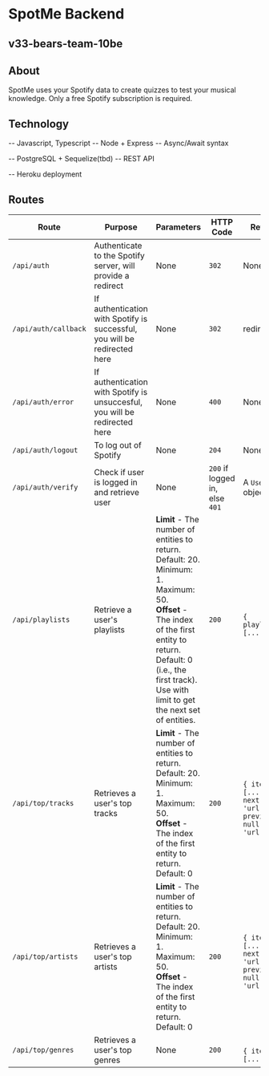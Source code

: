 # SpotMe Backend

## v33-bears-team-10be

## About

SpotMe uses your Spotify data to create quizzes to test your musical knowledge. Only a free Spotify subscription is required.

## Technology

-- Javascript, Typescript
-- Node + Express
-- Async/Await syntax

-- PostgreSQL + Sequelize(tbd)
-- REST API

-- Heroku deployment

## Routes

| Route | Purpose | Parameters | HTTP Code | Return |
|-------|---------|------------|--------|------|
|`/api/auth`| Authenticate to the Spotify server, will provide a redirect | None | `302`| None
|`/api/auth/callback`| If authentication with Spotify is successful, you will be redirected here | None| `302` | redirect |
|`/api/auth/error`| If authentication with Spotify is unsuccesful, you will be redirected here | None | `400` | None|
|`/api/auth/logout`| To log out of Spotify | None| `204`| None |
|`/api/auth/verify`| Check if user is logged in and retrieve user | None | `200` if logged in, else `401` | A `User` object 
|`/api/playlists` | Retrieve a user's playlists | **Limit** - The number of entities to return. Default: 20. Minimum: 1. Maximum: 50. <br> **Offset** - The index of the first entity to return. Default: 0 (i.e., the first track). Use with limit to get the next set of entities. | `200` | <br> `{ playlists: [...] }`
|`/api/top/tracks` | Retrieves a user's top tracks | **Limit** - The number of entities to return. Default: 20. Minimum: 1. Maximum: 50. <br> **Offset** - The index of the first entity to return. Default: 0 | `200` | <br> `{ items: [...], next: 'url', previous: null \|\| 'url' }`
|`/api/top/artists` | Retrieves a user's top artists | **Limit** - The number of entities to return. Default: 20. Minimum: 1. Maximum: 50. <br> **Offset** - The index of the first entity to return. Default: 0 | `200` | <br> `{ items: [...], next: 'url', previous: null \|\| 'url' }`
|`/api/top/genres` | Retrieves a user's top genres | None | `200` | <br> `{ items: [...] }`